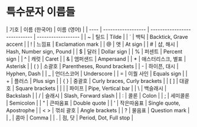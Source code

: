 # 특수문자 이름들

| 기호 | 이름 (한국어)      | 이름 (영어)                  |
| ---- | ------------------ | ---------------------------- | ------------------ |
| ~    | 틸드               | Tilde                        |
| `    | 백틱               | Backtick, Grave accent       |
| !    | 느낌표             | Exclamation mark             |
| @    | 앳                 | At sign                      |
| #    | 샵, 해시           | Hash, Number sign, Pound     |
| $    | 달러               | Dollar sign                  |
| %    | 퍼센트             | Percent sign                 |
| ^    | 캐럿               | Caret                        |
| &    | 앰퍼샌드           | Ampersand                    |
| \*   | 애스터리스크, 별표 | Asterisk                     |
| ( )  | 소괄호             | Parentheses, Round brackets  |
| -    | 하이픈, 대시       | Hyphen, Dash                 |
| \_   | 언더스코어         | Underscore                   |
| =    | 이퀄 사인          | Equals sign                  |
| +    | 플러스             | Plus sign                    |
| { }  | 중괄호             | Curly braces, Curly brackets |
| [ ]  | 대괄호             | Square brackets              |
|      |                    | 파이프                       | Pipe, Vertical bar |
| \    | 백슬래시           | Backslash                    |
| /    | 슬래시             | Slash, Forward slash         |
| :    | 콜론               | Colon                        |
| ;    | 세미콜론           | Semicolon                    |
| "    | 큰따옴표           | Double quote                 |
| '    | 작은따옴표         | Single quote, Apostrophe     |
| < >  | 꺾쇠 괄호          | Angle brackets               |
| ?    | 물음표             | Question mark                |
| ,    | 콤마               | Comma                        |
| .    | 점, 닷             | Period, Dot, Full stop       |
